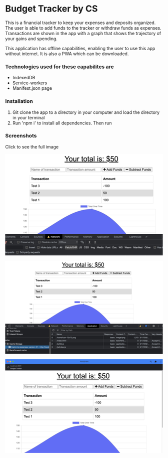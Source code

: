 # Budget Tracker by CS

This is a financial tracker to keep your expenses and deposits organized. The user is able to add funds to the tracker or withdraw funds as expenses. Transactions are shown in the app with a graph that shows the trajectory of your gains and spending.

This application has offline capabilities, enabling the user to use this app without internet. It is also a PWA which can be downloaded. 

### Technologies used for these capabilites are 
- IndexedDB
- Service-workers
- Manifest.json page

### Installation
1. Git clone the app to a directory in your computer and load the directory in your terminal
2. Run 'npm i' to install all dependencies. Then run


### Screenshots
Click to see the full image

![Screenshot 1](/screenshots/screenshot-1.jpeg)

![Screenshot 2](/screenshots/screenshot-2.jpeg)

![Screenshot 3](/screenshots/screenshot-3.jpeg)
